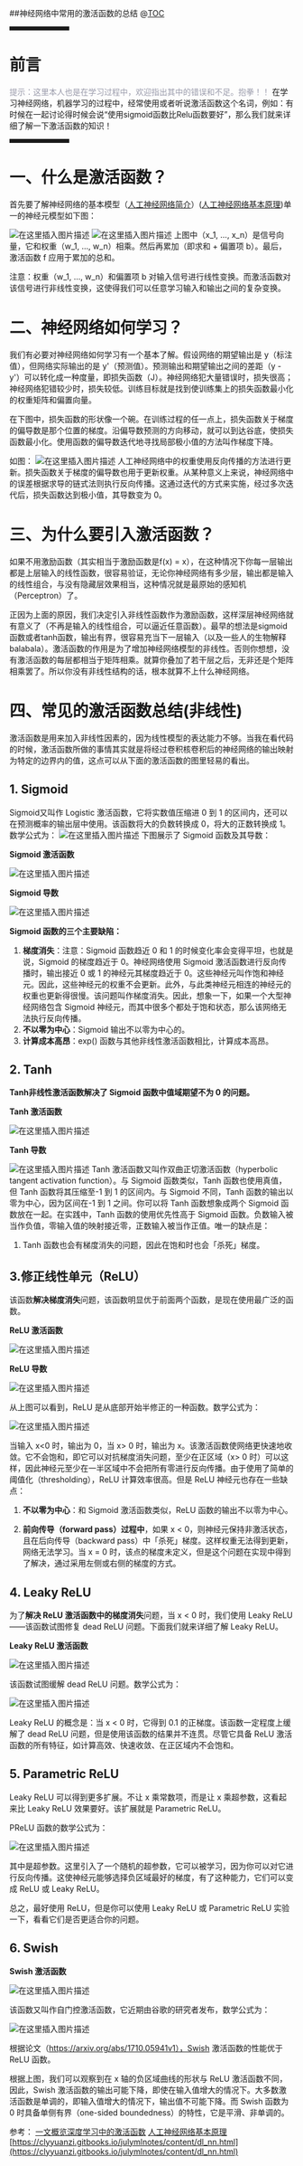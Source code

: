 ##神经网络中常用的激活函数的总结
@[TOC](文章目录)
<hr style=" border:solid; width:100px; height:1px;" color=#000000 size=1">

# 前言

<font color=#999AAA >提示：这里本人也是在学习过程中，欢迎指出其中的错误和不足。抱拳！！</font>
在学习神经网络，机器学习的过程中，经常使用或者听说激活函数这个名词，例如：有时候在一起讨论得时候会说“使用sigmoid函数比Relu函数要好”，那么我们就来详细了解一下激活函数的知识！
<hr style=" border:solid; width:100px; height:1px;" color=#000000 size=1">


# 一、什么是激活函数？
首先要了解神经网络的基本模型（[人工神经网络简介](https://clyyuanzi.gitbooks.io/julymlnotes/content/dl_nn.html)）([人工神经网络基本原理](https://blog.csdn.net/tyhj_sf/article/details/54134210))单一的神经元模型如下图：

![在这里插入图片描述](https://img-blog.csdnimg.cn/20201116093952938.png?x-oss-process=image/watermark,type_ZmFuZ3poZW5naGVpdGk,shadow_10,text_aHR0cHM6Ly9ibG9nLmNzZG4ubmV0L3dlaXhpbl80NTA3MjgxMA==,size_16,color_FFFFFF,t_70#pic_center)
![在这里插入图片描述](https://img-blog.csdnimg.cn/20201116094353506.png?x-oss-process=image/watermark,type_ZmFuZ3poZW5naGVpdGk,shadow_10,text_aHR0cHM6Ly9ibG9nLmNzZG4ubmV0L3dlaXhpbl80NTA3MjgxMA==,size_16,color_FFFFFF,t_70#pic_center)
上图中（x_1, ..., x_n）是信号向量，它和权重（w_1, ..., w_n）相乘。然后再累加（即求和 + 偏置项 b）。最后，激活函数 f 应用于累加的总和。

注意：权重（w_1, ..., w_n）和偏置项 b 对输入信号进行线性变换。而激活函数对该信号进行非线性变换，这使得我们可以任意学习输入和输出之间的复杂变换。


# 二、神经网络如何学习？
我们有必要对神经网络如何学习有一个基本了解。假设网络的期望输出是 y（标注值），但网络实际输出的是 y'（预测值）。预测输出和期望输出之间的差距（y - y'）可以转化成一种度量，即损失函数（J）。神经网络犯大量错误时，损失很高；神经网络犯错较少时，损失较低。训练目标就是找到使训练集上的损失函数最小化的权重矩阵和偏置向量。

在下图中，损失函数的形状像一个碗。在训练过程的任一点上，损失函数关于梯度的偏导数是那个位置的梯度。沿偏导数预测的方向移动，就可以到达谷底，使损失函数最小化。使用函数的偏导数迭代地寻找局部极小值的方法叫作梯度下降。

如图：
![在这里插入图片描述](https://img-blog.csdnimg.cn/20201116094630301.png?x-oss-process=image/watermark,type_ZmFuZ3poZW5naGVpdGk,shadow_10,text_aHR0cHM6Ly9ibG9nLmNzZG4ubmV0L3dlaXhpbl80NTA3MjgxMA==,size_16,color_FFFFFF,t_70#pic_center)
人工神经网络中的权重使用反向传播的方法进行更新。损失函数关于梯度的偏导数也用于更新权重。从某种意义上来说，神经网络中的误差根据求导的链式法则执行反向传播。这通过迭代的方式来实施，经过多次迭代后，损失函数达到极小值，其导数变为 0。

# 三、为什么要引入激活函数？
如果不用激励函数（其实相当于激励函数是f(x) = x），在这种情况下你每一层输出都是上层输入的线性函数，很容易验证，无论你神经网络有多少层，输出都是输入的线性组合，与没有隐藏层效果相当，这种情况就是最原始的感知机（Perceptron）了。

正因为上面的原因，我们决定引入非线性函数作为激励函数，这样深层神经网络就有意义了（不再是输入的线性组合，可以逼近任意函数）。最早的想法是sigmoid函数或者tanh函数，输出有界，很容易充当下一层输入（以及一些人的生物解释balabala）。激活函数的作用是为了增加神经网络模型的非线性。否则你想想，没有激活函数的每层都相当于矩阵相乘。就算你叠加了若干层之后，无非还是个矩阵相乘罢了。所以你没有非线性结构的话，根本就算不上什么神经网络。

# 四、常见的激活函数总结(非线性)
激活函数是用来加入非线性因素的，因为线性模型的表达能力不够。当我在看代码的时候，激活函数所做的事情其实就是将经过卷积核卷积后的神经网络的输出映射为特定的边界内的值，这点可以从下面的激活函数的图里轻易的看出。

## 1. Sigmoid
Sigmoid又叫作 Logistic 激活函数，它将实数值压缩进 0 到 1 的区间内，还可以在预测概率的输出层中使用。该函数将大的负数转换成 0，将大的正数转换成 1。数学公式为：
![在这里插入图片描述](https://img-blog.csdnimg.cn/20201116095517200.png#pic_center)
下图展示了 Sigmoid 函数及其导数：

**Sigmoid 激活函数**

![在这里插入图片描述](https://img-blog.csdnimg.cn/20201116095600507.png?x-oss-process=image/watermark,type_ZmFuZ3poZW5naGVpdGk,shadow_10,text_aHR0cHM6Ly9ibG9nLmNzZG4ubmV0L3dlaXhpbl80NTA3MjgxMA==,size_16,color_FFFFFF,t_70#pic_center)

**Sigmoid 导数**

![在这里插入图片描述](https://img-blog.csdnimg.cn/20201116095727976.png?x-oss-process=image/watermark,type_ZmFuZ3poZW5naGVpdGk,shadow_10,text_aHR0cHM6Ly9ibG9nLmNzZG4ubmV0L3dlaXhpbl80NTA3MjgxMA==,size_16,color_FFFFFF,t_70#pic_center)

**Sigmoid 函数的三个主要缺陷：**
1. **梯度消失**：注意：Sigmoid 函数趋近 0 和 1 的时候变化率会变得平坦，也就是说，Sigmoid 的梯度趋近于 0。神经网络使用 Sigmoid 激活函数进行反向传播时，输出接近 0 或 1 的神经元其梯度趋近于 0。这些神经元叫作饱和神经元。因此，这些神经元的权重不会更新。此外，与此类神经元相连的神经元的权重也更新得很慢。该问题叫作梯度消失。因此，想象一下，如果一个大型神经网络包含 Sigmoid 神经元，而其中很多个都处于饱和状态，那么该网络无法执行反向传播。
 2. **不以零为中心**：Sigmoid 输出不以零为中心的。
 3.  **计算成本高昂**：exp() 函数与其他非线性激活函数相比，计算成本高昂。
## 2. Tanh
**Tanh非线性激活函数解决了 Sigmoid 函数中值域期望不为 0 的问题。**

**Tanh 激活函数**

![在这里插入图片描述](https://img-blog.csdnimg.cn/20201116100457863.png?x-oss-process=image/watermark,type_ZmFuZ3poZW5naGVpdGk,shadow_10,text_aHR0cHM6Ly9ibG9nLmNzZG4ubmV0L3dlaXhpbl80NTA3MjgxMA==,size_16,color_FFFFFF,t_70#pic_center)

**Tanh 导数**

![在这里插入图片描述](https://img-blog.csdnimg.cn/20201116100526382.png?x-oss-process=image/watermark,type_ZmFuZ3poZW5naGVpdGk,shadow_10,text_aHR0cHM6Ly9ibG9nLmNzZG4ubmV0L3dlaXhpbl80NTA3MjgxMA==,size_16,color_FFFFFF,t_70#pic_center)
Tanh 激活函数又叫作双曲正切激活函数（hyperbolic tangent activation function）。与 Sigmoid 函数类似，Tanh 函数也使用真值，但 Tanh 函数将其压缩至-1 到 1 的区间内。与 Sigmoid 不同，Tanh 函数的输出以零为中心，因为区间在-1 到 1 之间。你可以将 Tanh 函数想象成两个 Sigmoid 函数放在一起。在实践中，Tanh 函数的使用优先性高于 Sigmoid 函数。负数输入被当作负值，零输入值的映射接近零，正数输入被当作正值。唯一的缺点是：
1. Tanh 函数也会有梯度消失的问题，因此在饱和时也会「杀死」梯度。
## 3.修正线性单元（ReLU）
该函数**解决梯度消失**问题，该函数明显优于前面两个函数，是现在使用最广泛的函数。

**ReLU 激活函数**

![在这里插入图片描述](https://img-blog.csdnimg.cn/20201116100859982.png?x-oss-process=image/watermark,type_ZmFuZ3poZW5naGVpdGk,shadow_10,text_aHR0cHM6Ly9ibG9nLmNzZG4ubmV0L3dlaXhpbl80NTA3MjgxMA==,size_16,color_FFFFFF,t_70#pic_center)

**ReLU 导数**

![在这里插入图片描述](https://img-blog.csdnimg.cn/20201116100931615.png?x-oss-process=image/watermark,type_ZmFuZ3poZW5naGVpdGk,shadow_10,text_aHR0cHM6Ly9ibG9nLmNzZG4ubmV0L3dlaXhpbl80NTA3MjgxMA==,size_16,color_FFFFFF,t_70#pic_center)

从上图可以看到，ReLU 是从底部开始半修正的一种函数。数学公式为：

![在这里插入图片描述](https://img-blog.csdnimg.cn/20201116101307433.png#pic_center)


当输入 x<0 时，输出为 0，当 x> 0 时，输出为 x。该激活函数使网络更快速地收敛。它不会饱和，即它可以对抗梯度消失问题，至少在正区域（x> 0 时）可以这样，因此神经元至少在一半区域中不会把所有零进行反向传播。由于使用了简单的阈值化（thresholding），ReLU 计算效率很高。但是 ReLU 神经元也存在一些缺点：

1. **不以零为中心**：和 Sigmoid 激活函数类似，ReLU 函数的输出不以零为中心。

2. **前向传导（forward pass）过程中**，如果 x < 0，则神经元保持非激活状态，且在后向传导（backward pass）中「杀死」梯度。这样权重无法得到更新，网络无法学习。当 x = 0 时，该点的梯度未定义，但是这个问题在实现中得到了解决，通过采用左侧或右侧的梯度的方式。

## 4. Leaky ReLU
为了**解决 ReLU 激活函数中的梯度消失**问题，当 x < 0 时，我们使用 Leaky ReLU——该函数试图修复 dead ReLU 问题。下面我们就来详细了解 Leaky ReLU。

**Leaky ReLU 激活函数**

![在这里插入图片描述](https://img-blog.csdnimg.cn/20201116101234503.png?x-oss-process=image/watermark,type_ZmFuZ3poZW5naGVpdGk,shadow_10,text_aHR0cHM6Ly9ibG9nLmNzZG4ubmV0L3dlaXhpbl80NTA3MjgxMA==,size_16,color_FFFFFF,t_70#pic_center)

该函数试图缓解 dead ReLU 问题。数学公式为：

![在这里插入图片描述](https://img-blog.csdnimg.cn/20201116101254851.png#pic_center)


Leaky ReLU 的概念是：当 x < 0 时，它得到 0.1 的正梯度。该函数一定程度上缓解了 dead ReLU 问题，但是使用该函数的结果并不连贯。尽管它具备 ReLU 激活函数的所有特征，如计算高效、快速收敛、在正区域内不会饱和。

## 5. Parametric ReLU
Leaky ReLU 可以得到更多扩展。不让 x 乘常数项，而是让 x 乘超参数，这看起来比 Leaky ReLU 效果要好。该扩展就是 Parametric ReLU。

PReLU 函数的数学公式为：

![在这里插入图片描述](https://img-blog.csdnimg.cn/20201116101421599.png#pic_center)

其中是超参数。这里引入了一个随机的超参数，它可以被学习，因为你可以对它进行反向传播。这使神经元能够选择负区域最好的梯度，有了这种能力，它们可以变成 ReLU 或 Leaky ReLU。

总之，最好使用 ReLU，但是你可以使用 Leaky ReLU 或 Parametric ReLU 实验一下，看看它们是否更适合你的问题。

## 6. Swish

**Swish 激活函数**

![在这里插入图片描述](https://img-blog.csdnimg.cn/2020111610154686.png?x-oss-process=image/watermark,type_ZmFuZ3poZW5naGVpdGk,shadow_10,text_aHR0cHM6Ly9ibG9nLmNzZG4ubmV0L3dlaXhpbl80NTA3MjgxMA==,size_16,color_FFFFFF,t_70#pic_center)

该函数又叫作自门控激活函数，它近期由谷歌的研究者发布，数学公式为：

![在这里插入图片描述](https://img-blog.csdnimg.cn/20201116101626924.png#pic_center)

根据论文（https://arxiv.org/abs/1710.05941v1），Swish 激活函数的性能优于 ReLU 函数。

根据上图，我们可以观察到在 x 轴的负区域曲线的形状与 ReLU 激活函数不同，因此，Swish 激活函数的输出可能下降，即使在输入值增大的情况下。大多数激活函数是单调的，即输入值增大的情况下，输出值不可能下降。而 Swish 函数为 0 时具备单侧有界（one-sided boundedness）的特性，它是平滑、非单调的。

参考：
[一文概览深度学习中的激活函数](https://www.jiqizhixin.com/articles/2017-11-02-26)
[人工神经网络基本原理](https://blog.csdn.net/tyhj_sf/article/details/54134210)
[https://clyyuanzi.gitbooks.io/julymlnotes/content/dl_nn.html](https://clyyuanzi.gitbooks.io/julymlnotes/content/dl_nn.html)